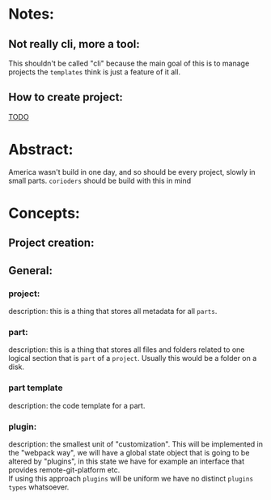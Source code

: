 # Notes:

## Not really cli, more a tool:

This shouldn't be called "cli" because the main goal of this is to manage projects the `templates` think is just a feature of it all.

## How to create project:

[TODO](https://corioders.atlassian.net/browse/CLI-11)

# Abstract:

America wasn't build in one day, and so should be every project, slowly in small parts. `corioders` should be build with this in mind

# Concepts:

## Project creation:

## General:

### project:

description: this is a thing that stores all metadata for all `parts`.

### part:

description: this is a thing that stores all files and folders related to one logical section that is `part` of a `project`. Usually this would be a folder on a disk.

### part template

description: the code template for a part.

### plugin:

description: the smallest unit of "customization".
This will be implemented in the "webpack way", we will have a global state object that is going to be altered by "plugins", in this state we have for example an interface that provides remote-git-platform etc.  
If using this approach `plugins` will be uniform we have no distinct `plugins types` whatsoever.
